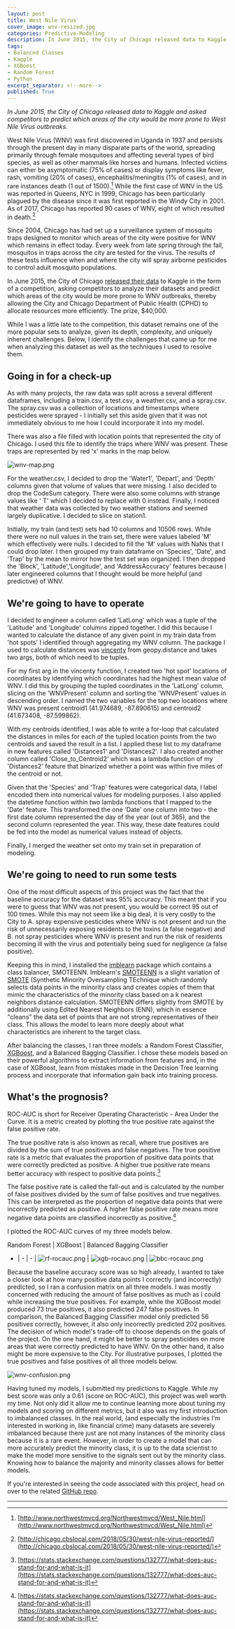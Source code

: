 ```yaml
---
layout: post
title: West Nile Virus
cover_image: wnv-resized.jpg
categories: Predictive-Modeling
description: In June 2015, the City of Chicago released data to Kaggle and asked competitors to predict which areas of the city would be more prone to West Nile Virus outbreaks.
tags:
- Balanced Classes
- Kaggle
- XGBoost
- Random Forest
- Python
excerpt_separator: <!--more-->
published: True
---
```


*In June 2015, the City of Chicago released data to Kaggle and asked competitors to predict which areas of the city would be more prone to West Nile Virus outbreaks.*

<!--more-->

West Nile Virus (WNV) was first discovered in Uganda in 1937 and persists through the present day in many disparate parts of the world, spreading primarily through female mosquitoes and affecting several types of bird species, as well as other mammals like horses and humans.  Infected victims can either be asymptomatic (75% of cases) or display symptoms like fever, rash, vomiting (20% of cases), encephalitis/meningitis (1% of cases), and in rare instances death (1 out of 1500).[^1]  While the first case of WNV in the US was reported in Queens, NYC in 1999, Chicago has been particularly plagued by the disease since it was first reported in the Windy City in 2001.  As of 2017, Chicago has reported 90 cases of WNV, eight of which resulted in death.[^2]  

Since 2004, Chicago has had set up a surveillance system of mosquito traps designed to monitor which areas of the city were positive for WNV which remains in effect today.  Every week from late spring through the fall, mosquitos in traps across the city are tested for the virus. The results of these tests influence when and where the city will spray airborne pesticides to control adult mosquito populations.

In June 2015, the City of Chicago [released their data](https://www.kaggle.com/c/predict-west-nile-virus) to Kaggle in the form of a competition, asking competitors to analyze their datasets and predict which areas of the city would be more prone to WNV outbreaks, thereby allowing the City and Chicago Department of Public Health (CPHD) to allocate resources more efficiently.  The prize, $40,000.

While I was a little late to the competition, this dataset remains one of the more popular sets to analyze, given its depth, complexity, and uniquely inherent challenges.  Below, I identify the challenges that came up for me when analyzing this dataset as well as the techniques I used to resolve them.

## Going in for a check-up

As with many projects, the raw data was split across a several different dataframes, including a train.csv, a test.csv, a weather.csv, and a spray.csv.  The spray.csv was a collection of locations and timestamps where pesticides were sprayed - I initially set this aside given that it was not immediately obvious to me how I could incorporate it into my model.  

There was also a file filled with location points that represented the city of Chicago.  I used this file to identify the traps where WNV was present.  These traps are represented by red 'x' marks in the map below.

![wnv-map.png](/static/img/wnv-map.png)

For the weather.csv, I decided to drop the 'Water1', 'Depart', and 'Depth' columns given that volume of values that were missing.  I also decided to drop the CodeSum category.  There were also some columns with strange values like '  T' which I decided to replace with 0 instead.  Finally, I noticed that weather data was collected by two weather stations and seemed largely duplicative.  I decided to slice on station1.

Initially, my train (and test) sets had 10 columns and 10506 rows.  While there were no null values in the train set, there were values labeled 'M' which effectively were nulls.  I decided to fill the 'M' values with NaNs that I could drop later.  I then grouped my train dataframe on 'Species', 'Date', and 'Trap' by the mean to mirror how the test set was organized.  I then dropped the 'Block', 'Latitude','Longitude', and 'AddressAccuracy' features because I later engineered columns that I thought would be more helpful (and predictive) of WNV.

## We're going to have to operate

I decided to engineer a column called 'LatLong' which was a tuple of the 'Latitude' and 'Longitude' columns zipped together.  I did this because I wanted to calculate the distance of any given point in my train data from 'hot spots' I identified through aggregating my WNV column.  The package I used to calculate distances was [vincenty](https://pypi.org/project/vincenty/) from geopy.distance and takes two args, both of which need to be tuples.

For my first arg in the vincenty function, I created two 'hot spot' locations of coordinates by identifying which coordinates had the highest mean value of WNV. I did this by grouping the tupled coordinates in the 'LatLong' column, slicing on the 'WNVPresent' column and sorting the 'WNVPresent' values in descending order.  I named the two variables for the top two locations where WNV was present centroid1 (41.974689, -87.890615) and centroid2 (41.673408, -87.599862).  

With my centroids identified, I was able to write a for-loop that calculated the distances in miles for each of the tupled location points from the two centroids and saved the result in a list.  I applied these list to my dataframe in new features called 'Distances1' and 'Distances2'.  I also created another column called 'Close_to_Centroid2' which was a lambda function of my 'Distances2' feature that binarized whether a point was within five miles of the centroid or not.

Given that the 'Species' and 'Trap' features were categorical data, I label encoded them into numerical values for modeling purposes.  I also applied the datetime function within two lambda functions that I mapped to the 'Date' feature.  This transformed the one 'Date' one column into two - the first date column represented the day of the year (out of 365), and the second column represented the year.  This way, these date features could be fed into the model as numerical values instead of objects.

Finally, I merged the weather set onto my train set in preparation of modeling.

## We're going to need to run some tests

One of the most difficult aspects of this project was the fact that the baseline accuracy for the dataset was 95% accuracy.  This meant that if you were to guess that WNV was not present, you would be correct 95 out of 100 times.  While this may not seem like a big deal, it is very costly to the City to A. spray expensive pesticides where WNV is not present and run the risk of unnecessarily exposing residents to the toxins (a false negative) and B. not spray pesticides where WNV is present and run the risk of residents becoming ill with the virus and potentially being sued for negligence (a false positive).

Keeping this in mind, I installed the [imblearn](http://contrib.scikit-learn.org/imbalanced-learn/stable/api.html) package which contains a class balancer, SMOTEENN.  Imblearn's [SMOTEENN](http://contrib.scikit-learn.org/imbalanced-learn/stable/generated/imblearn.combine.SMOTEENN.html) is a slight variation of [SMOTE](http://contrib.scikit-learn.org/imbalanced-learn/stable/generated/imblearn.over_sampling.SMOTE.html) (Synthetic Minority Oversampling TEchnique which randomly selects data points in the minority class and creates copies of them that mimic the characteristics of the minority class based on a k nearest neighbors distance calculation.  SMOTEENN differs slightly from SMOTE by additionally using Edited Nearest Neighbors (ENN), which in essence "cleans" the data set of points that are not strong representatives of their class.  This allows the model to learn more deeply about what characteristics are inherent to the target class.

After balancing the classes, I ran three models: a Random Forest Classifier, [XGBoost](https://github.com/dmlc/xgboost), and a Balanced Bagging Classifier.  I chose these models based on their powerful algorithms to extract information from features and, in the case of XGBoost, learn from mistakes made in the Decision Tree learning process and incorporate that information gain back into training process.

## What's the prognosis?

ROC-AUC is short for Receiver Operating Characteristic - Area Under the Curve.  It is a metric created by plotting the true positive rate against the false positive rate.

The true positive rate is also known as recall, where true positives are divided by the sum of true positives and false negatives.  The true positive rate is a metric that evaluates the proportion of positive data points that were correctly predicted as positive.  A higher true positive rate means better accuracy with respect to positive data points.[^4]

The false positive rate is called the fall-out and is calculated by the number of false positives divided by the sum of false positives and true negatives.  This can be interpreted as the proportion of negative data points that were incorrectly predicted as positive.  A higher false positive rate means more negative data points are classified incorrectly as positive.[^5]

I plotted the ROC-AUC curves of my three models below.

Random Forest | XGBoost | Balanced Bagging Classifier
- | - | - |
![rf-rocauc.png](/static/img/rf-rocauc.png) | ![xgb-rocauc.png](/static/img/xgb-rocauc.png) | ![bbc-rocauc.png](/static/img/bbc-rocauc.png)

Because the baseline accuracy score was so high already, I wanted to take a closer look at how many positive data points I correctly (and incorrectly) predicted, so I ran a confusion matrix on all three models.  I was mostly concerned with reducing the amount of false positives as much as I could while increasing the true positives.  For example, while the XGBoost model produced 73 true positives, it also predicted 247 false positives.  In comparison, the Balanced Bagging Classifier model only predicted 56 positives correctly, however, it also only incorrectly predicted 202 positives.  The decision of which model's trade-off to choose depends on the goals of the project.  On the one hand, it might be better to spray pesticides on more areas that were correctly predicted to have WNV.  On the other hand, it also might be more expensive to the City.  For illustrative purposes, I plotted the true positives and false positives of all three models below.

![wnv-confusion.png](/static/img/wnv-confusion.png)

Having tuned my models, I submitted my predictions to Kaggle.  While my best score was only a 0.61 (score on ROC-AUC), this project was well worth my time.  Not only did it allow me to continue learning more about tuning my models and scoring on different metrics, but it also was my first introduction to imbalanced classes.  In the real world, (and especially the industries I'm interested in working in, like financial crime) many datasets are severely imbalanced because there just are not many instances of the minority class because it is a rare event.  However, in order to create a model that can more accurately predict the minority class, it is up to the data scientist to make the model more sensitive to the signals sent out by the minority class.  Knowing how to balance the majority and minority classes allows for better models.

If you're interested in seeing the code associated with this project, head on over to the related [GitHub repo](https://github.com/thedatasleuth/West-Nile-Virus).

---
[^1]: [http://www.northwestmvcd.org/Northwestmvcd/West_Nile.html](http://www.northwestmvcd.org/Northwestmvcd/West_Nile.html)
[^2]: [http://chicago.cbslocal.com/2018/05/30/west-nile-virus-reported/](http://chicago.cbslocal.com/2018/05/30/west-nile-virus-reported/)
[^3]: [https://xgboost.ai/about](https://xgboost.ai/about)
[^4]: [https://stats.stackexchange.com/questions/132777/what-does-auc-stand-for-and-what-is-it](https://stats.stackexchange.com/questions/132777/what-does-auc-stand-for-and-what-is-it)
[^5]:[https://stats.stackexchange.com/questions/132777/what-does-auc-stand-for-and-what-is-it](https://stats.stackexchange.com/questions/132777/what-does-auc-stand-for-and-what-is-it)

